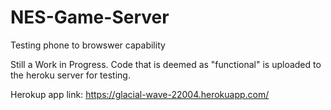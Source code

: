 # NES-Game-Server


Testing phone to browswer capability

Still a Work in Progress. Code that is deemed as "functional" is uploaded to the heroku server for testing.

Herokup app link: https://glacial-wave-22004.herokuapp.com/
